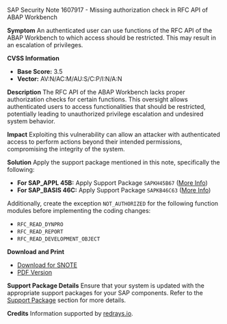 SAP Security Note 1607917 - Missing authorization check in RFC API of ABAP Workbench

**Symptom**
An authenticated user can use functions of the RFC API of the ABAP Workbench to which access should be restricted. This may result in an escalation of privileges.

**CVSS Information**
- **Base Score:** 3.5
- **Vector:** AV:N/AC:M/AU:S/C:P/I:N/A:N

**Description**
The RFC API of the ABAP Workbench lacks proper authorization checks for certain functions. This oversight allows authenticated users to access functionalities that should be restricted, potentially leading to unauthorized privilege escalation and undesired system behavior.

**Impact**
Exploiting this vulnerability can allow an attacker with authenticated access to perform actions beyond their intended permissions, compromising the integrity of the system.

**Solution**
Apply the support package mentioned in this note, specifically the following:
- **For SAP_APPL 45B:** Apply Support Package `SAPKH45B67` ([More Info](https://me.sap.com/supportpackage/SAPKH45B67))
- **For SAP_BASIS 46C:** Apply Support Package `SAPKB46C63` ([More Info](https://me.sap.com/supportpackage/SAPKB46C63))

Additionally, create the exception `NOT_AUTHORIZED` for the following function modules before implementing the coding changes:
- `RFC_READ_DYNPRO`
- `RFC_READ_REPORT`
- `RFC_READ_DEVELOPMENT_OBJECT`

**Download and Print**
- [Download for SNOTE](https://notesdownloads.sap.com/note/0040000009549052017)
- [PDF Version](https://userapps.support.sap.com/sap/support/sfm/notes/print/0001607917?language=en-US&token=28D08E8DC1E7FA7F45E32F8F4437AD2E)

**Support Package Details**
Ensure that your system is updated with the appropriate support packages for your SAP components. Refer to the [Support Package](https://me.sap.com/supportpackage/SAPKH45B67) section for more details.

**Credits**
Information supported by [redrays.io](https://redrays.io).